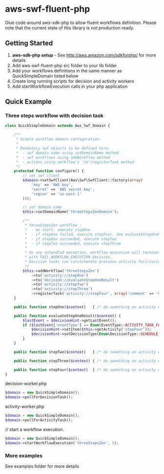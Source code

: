 # aws-swf-fluent-php

Glue code around aws-sdk-php to allow fluent workflows definition.
Please note that the current state of this library is *not* production ready.

## Getting Started
 1. **aws-sdk-php setup** - See http://aws.amazon.com/sdkforphp/ for more details
 1. Add aws-swf-fluent-php src folder to your lib folder
 1. Add your workflows definitions in the same manner as QuickSimpleDomain listed below
 1. Create long running scripts for decision and activity workers
 1. Add startWorkflowExecution calls in your php application

## Quick Example

### Three steps workflow with decision task

```php
class QuickSimpleDomain extends Aws_Swf_Domain {

    /**
     * Simple workflow domain configuration.
     *
     * Mandatory swf objects to be defined here:
     *  - swf domain name using setDomainName method
     *  - swf workflows using addWorkflow method
     *  - actions using workflow's 'to'/registerTask method
     */
    protected function configure() {
        // set swf client
        $domain->setSwfClient(Aws\Swf\SwfClient::factory(array(
            'key' => 'AWS key',
            'secret' => 'AWS secret key',
            'region' => 'us-east-1'
        )));

        // set domain name
        $this->setDomainName('threeStepsZenDomain');

        /**
         * threeStepsZen workflow :
         *  - on start, execute stepOne
         *  - if stepOne failed, execute stepFour. See evaluateStepOneResult method
         *  - if stepOne succeeded, execute stepTwo
         *  - if stepTwo succeeded, execute stepThree
         *
         * On any unhandled exception, workflow execution will terminate
         * with FAIL_WORKFLOW_EXECUTION decision.
         * Decision tasks can catch/handle previous activity fail/success.
         */
        $this->addWorkflow('threeStepsZen')
            ->to('activity://stepOne')
            ->to('decision://evaluateStepOneResult')
            ->to('activity://stepTwo')
            ->to('activity://stepThree')
            ->registerTask('activity://stepFour', array('comment' => 'Optional step 4'));
    }

    public function stepOne($context)   { /* do something on activity workers.*/ }

    public function evaluateStepOneResult($context) {
        $lastEvent = $decisionHint->getLastEvent();
        if ($lastEvent['eventType'] == Enum\EventType::ACTIVITY_TASK_FAILED) {
            $decisionHint->setItem($this->getActivity('stepFour'));
            $decisionHint->setDecisionType(Enum\DecisionType::SCHEDULE_ACTIVITY_TASK);
        }
    }

    public function stepTwo($context)   { /* do something on activity workers.*/ }

    public function stepThree($context) { /* do something on activity workers.*/ }

    public function stepFour($context)  { /* do something on activity workers.*/ }
}
```

decision-worker.php
```php
$domain = new QuickSimpleDomain();
$domain->pollForDecisionTask();
```

activity-worker.php
```php
$domain = new QuickSimpleDomain();
$domain->pollForActivityTask();
```

// start a workflow execution.
```php
$domain = new QuickSimpleDomain();
$domain->startWorkflowExecution('threeStepsZen', 5);
```

### More examples
See examples folder for more details